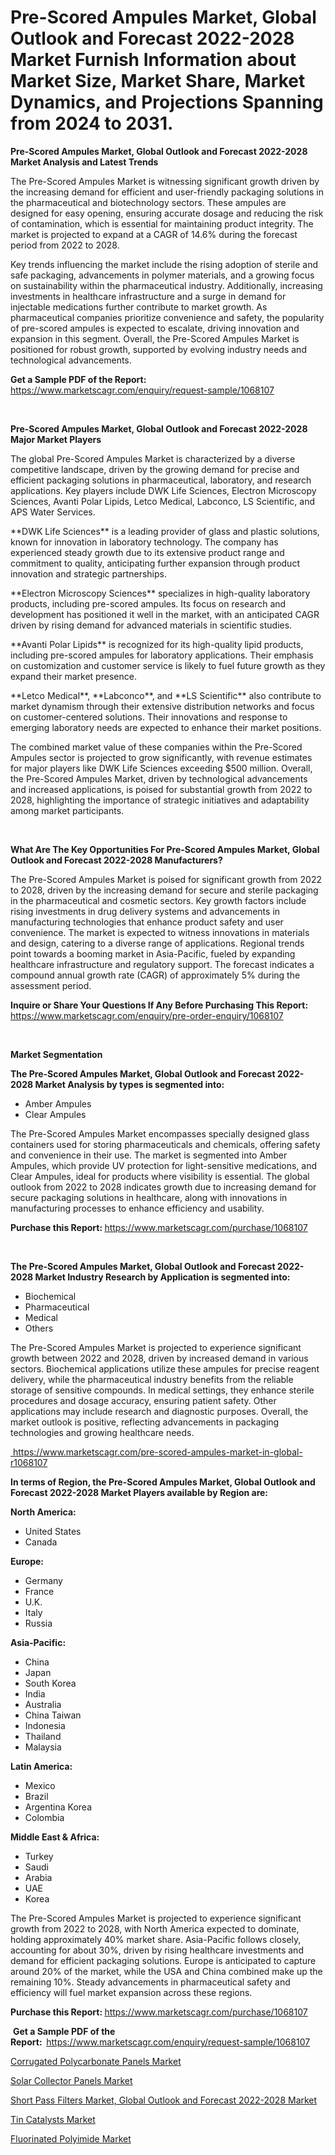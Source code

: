 <p><h1>Pre-Scored Ampules Market, Global Outlook and Forecast 2022-2028 Market Furnish Information about Market Size, Market Share, Market Dynamics, and Projections Spanning from 2024 to 2031.</h1></p><p><strong>Pre-Scored Ampules Market, Global Outlook and Forecast 2022-2028 Market Analysis and Latest Trends</strong></p>
<p><p>The Pre-Scored Ampules Market is witnessing significant growth driven by the increasing demand for efficient and user-friendly packaging solutions in the pharmaceutical and biotechnology sectors. These ampules are designed for easy opening, ensuring accurate dosage and reducing the risk of contamination, which is essential for maintaining product integrity. The market is projected to expand at a CAGR of 14.6% during the forecast period from 2022 to 2028.</p><p>Key trends influencing the market include the rising adoption of sterile and safe packaging, advancements in polymer materials, and a growing focus on sustainability within the pharmaceutical industry. Additionally, increasing investments in healthcare infrastructure and a surge in demand for injectable medications further contribute to market growth. As pharmaceutical companies prioritize convenience and safety, the popularity of pre-scored ampules is expected to escalate, driving innovation and expansion in this segment. Overall, the Pre-Scored Ampules Market is positioned for robust growth, supported by evolving industry needs and technological advancements.</p></p>
<p><strong>Get a Sample PDF of the Report:&nbsp;</strong> <a href="https://www.marketscagr.com/enquiry/request-sample/1068107">https://www.marketscagr.com/enquiry/request-sample/1068107</a></p>
<p>&nbsp;</p>
<p><strong>Pre-Scored Ampules Market, Global Outlook and Forecast 2022-2028 Major Market Players</strong></p>
<p><p>The global Pre-Scored Ampules Market is characterized by a diverse competitive landscape, driven by the growing demand for precise and efficient packaging solutions in pharmaceutical, laboratory, and research applications. Key players include DWK Life Sciences, Electron Microscopy Sciences, Avanti Polar Lipids, Letco Medical, Labconco, LS Scientific, and APS Water Services.</p><p>**DWK Life Sciences** is a leading provider of glass and plastic solutions, known for innovation in laboratory technology. The company has experienced steady growth due to its extensive product range and commitment to quality, anticipating further expansion through product innovation and strategic partnerships.</p><p>**Electron Microscopy Sciences** specializes in high-quality laboratory products, including pre-scored ampules. Its focus on research and development has positioned it well in the market, with an anticipated CAGR driven by rising demand for advanced materials in scientific studies.</p><p>**Avanti Polar Lipids** is recognized for its high-quality lipid products, including pre-scored ampules for laboratory applications. Their emphasis on customization and customer service is likely to fuel future growth as they expand their market presence.</p><p>**Letco Medical**, **Labconco**, and **LS Scientific** also contribute to market dynamism through their extensive distribution networks and focus on customer-centered solutions. Their innovations and response to emerging laboratory needs are expected to enhance their market positions.</p><p>The combined market value of these companies within the Pre-Scored Ampules sector is projected to grow significantly, with revenue estimates for major players like DWK Life Sciences exceeding $500 million. Overall, the Pre-Scored Ampules Market, driven by technological advancements and increased applications, is poised for substantial growth from 2022 to 2028, highlighting the importance of strategic initiatives and adaptability among market participants.</p></p>
<p>&nbsp;</p>
<p><strong>What Are The Key Opportunities For Pre-Scored Ampules Market, Global Outlook and Forecast 2022-2028 Manufacturers?</strong></p>
<p><p>The Pre-Scored Ampules Market is poised for significant growth from 2022 to 2028, driven by the increasing demand for secure and sterile packaging in the pharmaceutical and cosmetic sectors. Key growth factors include rising investments in drug delivery systems and advancements in manufacturing technologies that enhance product safety and user convenience. The market is expected to witness innovations in materials and design, catering to a diverse range of applications. Regional trends point towards a booming market in Asia-Pacific, fueled by expanding healthcare infrastructure and regulatory support. The forecast indicates a compound annual growth rate (CAGR) of approximately 5% during the assessment period.</p></p>
<p><strong>Inquire or Share Your Questions If Any Before Purchasing This Report:</strong> <a href="https://www.marketscagr.com/enquiry/pre-order-enquiry/1068107">https://www.marketscagr.com/enquiry/pre-order-enquiry/1068107</a></p>
<p>&nbsp;</p>
<p><strong>Market Segmentation</strong></p>
<p><strong>The Pre-Scored Ampules Market, Global Outlook and Forecast 2022-2028 Market Analysis by types is segmented into:</strong></p>
<p><ul><li>Amber Ampules</li><li>Clear Ampules</li></ul></p>
<p><p>The Pre-Scored Ampules Market encompasses specially designed glass containers used for storing pharmaceuticals and chemicals, offering safety and convenience in their use. The market is segmented into Amber Ampules, which provide UV protection for light-sensitive medications, and Clear Ampules, ideal for products where visibility is essential. The global outlook from 2022 to 2028 indicates growth due to increasing demand for secure packaging solutions in healthcare, along with innovations in manufacturing processes to enhance efficiency and usability.</p></p>
<p><strong>Purchase this Report:&nbsp;</strong><a href="https://www.marketscagr.com/purchase/1068107">https://www.marketscagr.com/purchase/1068107</a></p>
<p>&nbsp;</p>
<p><strong>The Pre-Scored Ampules Market, Global Outlook and Forecast 2022-2028 Market Industry Research by Application is segmented into:</strong></p>
<p><ul><li>Biochemical</li><li>Pharmaceutical</li><li>Medical</li><li>Others</li></ul></p>
<p><p>The Pre-Scored Ampules Market is projected to experience significant growth between 2022 and 2028, driven by increased demand in various sectors. Biochemical applications utilize these ampules for precise reagent delivery, while the pharmaceutical industry benefits from the reliable storage of sensitive compounds. In medical settings, they enhance sterile procedures and dosage accuracy, ensuring patient safety. Other applications may include research and diagnostic purposes. Overall, the market outlook is positive, reflecting advancements in packaging technologies and growing healthcare needs.</p></p>
<p><a href="https://www.marketscagr.com/pre-scored-ampules-market-in-global-r1068107">&nbsp;https://www.marketscagr.com/pre-scored-ampules-market-in-global-r1068107</a></p>
<p><strong>In terms of Region, the Pre-Scored Ampules Market, Global Outlook and Forecast 2022-2028 Market Players available by Region are:</strong></p>
<p>
    <p> <strong> North America: </strong>
        <ul>
            <li>United States</li>
            <li>Canada</li>
        </ul>
        </p> 
    <p> <strong> Europe: </strong>
        <ul>
            <li>Germany</li>
            <li>France</li>
            <li>U.K.</li>
            <li>Italy</li>
            <li>Russia</li>
        </ul>
        </p> 
    <p> <strong> Asia-Pacific: </strong>
        <ul>
            <li>China</li>
            <li>Japan</li>
            <li>South Korea</li>
            <li>India</li>
            <li>Australia</li>
            <li>China Taiwan</li>
            <li>Indonesia</li>
            <li>Thailand</li>
            <li>Malaysia</li>
        </ul>
        </p> 
    <p> <strong> Latin America: </strong>
        <ul>
            <li>Mexico</li>
            <li>Brazil</li>
            <li>Argentina Korea</li>
            <li>Colombia</li>
        </ul>
        </p> 
    <p> <strong> Middle East & Africa: </strong>
        <ul>
            <li>Turkey</li>
            <li>Saudi</li>
            <li>Arabia</li>
            <li>UAE</li>
            <li>Korea</li>
        </ul>
    </p>
    </p>
<p><p>The Pre-Scored Ampules Market is projected to experience significant growth from 2022 to 2028, with North America expected to dominate, holding approximately 40% market share. Asia-Pacific follows closely, accounting for about 30%, driven by rising healthcare investments and demand for efficient packaging solutions. Europe is anticipated to capture around 20% of the market, while the USA and China combined make up the remaining 10%. Steady advancements in pharmaceutical safety and efficiency will fuel market expansion across these regions.</p></p>
<p><strong>Purchase this Report: </strong><a href="https://www.marketscagr.com/purchase/1068107">https://www.marketscagr.com/purchase/1068107</a></p>
<p>&nbsp;<strong>Get a Sample PDF of the Report:&nbsp;&nbsp;</strong><a href="https://www.marketscagr.com/enquiry/request-sample/1068107">https://www.marketscagr.com/enquiry/request-sample/1068107</a></p>
<p><strong></strong></p>
<p><p><a href="https://www.linkedin.com/pulse/corrugated-polycarbonate-panels-market-growth-segmentation-5fgwc?trackingId=2dzUw3nwSW65wimEO4g%2BlA%3D%3D">Corrugated Polycarbonate Panels Market</a></p><p><a href="https://medium.com/@kathleenjacksond658/the-growth-of-the-solar-collector-panels-market-has-been-significant-driven-by-various-critical-32fd59d476ff">Solar Collector Panels Market</a></p><p><a href="https://github.com/indrystar/Market-Research-Report-List-5/blob/main/short-pass-filters-market-global-outlook-and-forecast-2022-2028-market.md">Short Pass Filters Market, Global Outlook and Forecast 2022-2028 Market</a></p><p><a href="https://issuu.com/reportprime-2/docs/tin-catalysts-market-size-2030.pptx_c26af4b0544001">Tin Catalysts Market</a></p><p><a href="https://issuu.com/reportprime-2/docs/fluorinated-polyimide-market-size-2_913db5a2d7fb76">Fluorinated Polyimide Market</a></p></p>